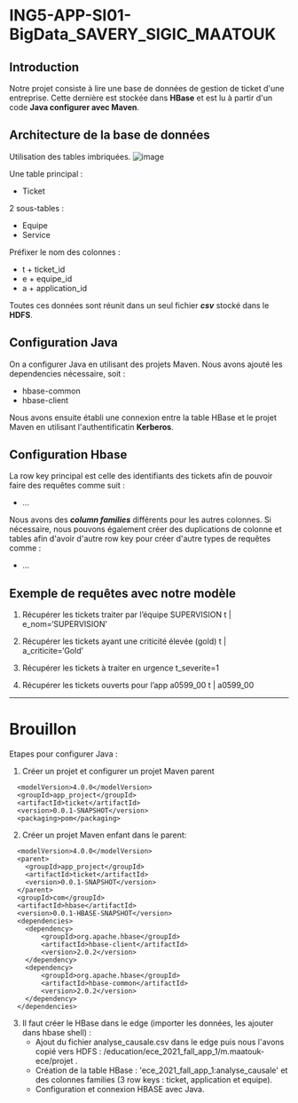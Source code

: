 # ING5-APP-SI01-BigData_SAVERY_SIGIC_MAATOUK

## Introduction
Notre projet consiste à lire une base de données de gestion de ticket d'une entreprise. Cette dernière est stockée dans **HBase** et est lu à partir d'un code **Java configurer avec Maven**.


## Architecture de la base de données
Utilisation des tables imbriquées.
![image](https://user-images.githubusercontent.com/47555601/147259664-3771dc47-0a7f-4bb0-a7d8-444cc5f2dc2e.png)

Une table principal :
- Ticket

2 sous-tables :
- Equipe
- Service

Préfixer le nom des colonnes :
- t + ticket_id
- e + equipe_id
- a + application_id

Toutes ces données sont réunit dans un seul fichier ***csv*** stocké dans le **HDFS**.

## Configuration Java
On a configurer Java en utilisant des projets Maven. Nous avons ajouté les dependencies nécessaire, soit :
- hbase-common
- hbase-client

Nous avons ensuite établi une connexion entre la table HBase et le projet Maven en utilisant l'authentificatin **Kerberos**.

## Configuration Hbase
La row key principal est celle des identifiants des tickets afin de pouvoir faire des requêtes comme suit :
- ...

Nous avons des ***column families*** différents pour les autres colonnes.
Si nécessaire, nous pouvons également créer des duplications de colonne et tables afin d'avoir d'autre row key pour créer d'autre types de requêtes comme :
- ...

## Exemple de requêtes avec notre modèle
1. Récupérer les tickets traiter par l’équipe SUPERVISION
t | e_nom=‘SUPERVISION’

2. Récupérer les tickets ayant une criticité élevée (gold)
t | a_criticite=‘Gold’

3. Récupérer les tickets à traiter en urgence
t_severite=1

4. Récupérer les tickets ouverts pour l’app a0599_00
t | a0599_00


---------------------------------------------
# Brouillon

Etapes pour configurer Java :
1. Créer un projet et configurer un projet Maven parent
```console
  <modelVersion>4.0.0</modelVersion>
  <groupId>app_project</groupId>
  <artifactId>ticket</artifactId>
  <version>0.0.1-SNAPSHOT</version>
  <packaging>pom</packaging>
```

2. Créer un projet Maven enfant dans le parent:
```console
  <modelVersion>4.0.0</modelVersion>
  <parent>
    <groupId>app_project</groupId>
    <artifactId>ticket</artifactId>
    <version>0.0.1-SNAPSHOT</version>
  </parent>
  <groupId>com</groupId>
  <artifactId>hbase</artifactId>
  <version>0.0.1-HBASE-SNAPSHOT</version>
  <dependencies>
	<dependency>
	    <groupId>org.apache.hbase</groupId>
	    <artifactId>hbase-client</artifactId>
	    <version>2.0.2</version>
	</dependency>
	<dependency>
	    <groupId>org.apache.hbase</groupId>
	    <artifactId>hbase-common</artifactId>
	    <version>2.0.2</version>
	</dependency>
  </dependencies>
```

3. Il faut créer le HBase dans le edge (importer les données, les ajouter dans hbase shell) : 
	- Ajout du fichier analyse_causale.csv dans le edge puis nous l'avons copié vers HDFS : /education/ece_2021_fall_app_1/m.maatouk-ece/projet .
	- Création de la table HBase : 'ece_2021_fall_app_1:analyse_causale' et des colonnes families (3 row keys : ticket, application et equipe).
	- Configuration et connexion HBASE avec Java.
